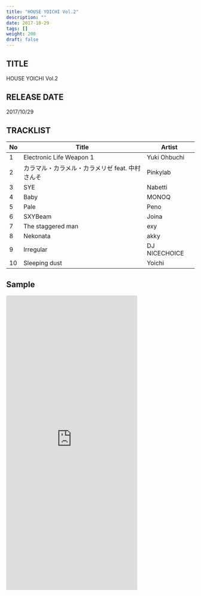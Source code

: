 ```yaml
---
title: "HOUSE YOICHI Vol.2"
description: ""
date: 2017-10-29
tags: []
weight: 200
draft: false
---
```


## TITLE
HOUSE YOICHI Vol.2

## RELEASE DATE
2017/10/29

## TRACKLIST

No | Title | Artist
--- | --- | ---
1 | Electronic Life Weapon 1 | Yuki Ohbuchi
2 | カラマル・カラメル・カラメリゼ feat. 中村さんそ | Pinkylab
3 | SYE | Nabetti
4 | Baby | MONOQ
5 | Pale| Peno
6 | SXYBeam | Joina
7 | The staggered man | exy
8 | Nekonata | akky
9 | Irregular | DJ NICECHOICE
10 | Sleeping dust | Yoichi

## Sample
<iframe style="border: 0; width: 350px; height: 786px;" src="https://bandcamp.com/EmbeddedPlayer/album=2742354778/size=large/bgcol=ffffff/linkcol=0687f5/transparent=true/" seamless><a href="http://houseyoichi.bandcamp.com/album/house-yoichi-vol-2">HOUSE YOICHI Vol.2 by HOUSE YOICHI</a></iframe>